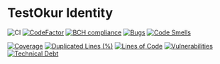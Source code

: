 # TestOkur Identity

![CI](https://github.com/testokur/testokur-identity/workflows/CI/badge.svg)
[![CodeFactor](https://www.codefactor.io/repository/github/testokur/testokur-identity/badge)](https://www.codefactor.io/repository/github/testokur/testokur-identity)
[![BCH compliance](https://bettercodehub.com/edge/badge/testokur/testokur-identity?branch=master)](https://bettercodehub.com/)
[![Bugs](https://sonarcloud.io/api/project_badges/measure?project=testokur_testokur-identity&metric=bugs)](https://sonarcloud.io/dashboard?id=testokur_testokur-identity)
[![Code Smells](https://sonarcloud.io/api/project_badges/measure?project=testokur_testokur-identity&metric=code_smells)](https://sonarcloud.io/dashboard?id=testokur_testokur-identity)

[![Coverage](https://sonarcloud.io/api/project_badges/measure?project=testokur_testokur-identity&metric=coverage)](https://sonarcloud.io/dashboard?id=testokur_testokur-identity)
[![Duplicated Lines (%)](https://sonarcloud.io/api/project_badges/measure?project=testokur_testokur-identity&metric=duplicated_lines_density)](https://sonarcloud.io/dashboard?id=testokur_testokur-identity)
[![Lines of Code](https://sonarcloud.io/api/project_badges/measure?project=testokur_testokur-identity&metric=ncloc)](https://sonarcloud.io/dashboard?id=testokur_testokur-identity)
[![Vulnerabilities](https://sonarcloud.io/api/project_badges/measure?project=testokur_testokur-identity&metric=vulnerabilities)](https://sonarcloud.io/dashboard?id=testokur_testokur-identity)
[![Technical Debt](https://sonarcloud.io/api/project_badges/measure?project=testokur_testokur-identity&metric=sqale_index)](https://sonarcloud.io/dashboard?id=testokur_testokur-identity)